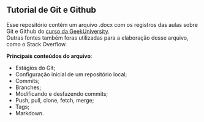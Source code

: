 ## Tutorial de Git e Github
Esse repositório contém um arquivo .docx com os registros das aulas sobre Git e Github do [curso da GeekUniversity](https://www.udemy.com/course/curso-de-git-e-github-essencial).  
Outras fontes também foras utilizadas para a elaboração desse arquivo, como o Stack Overflow.


**Principais conteúdos do arquivo**:
- Estágios do Git;
- Configuração inicial de um repositório local;
- Commits;
- Branches;
- Modificando e desfazendo commits;
- Push, pull, clone, fetch, merge;
- Tags;
- Markdown.
